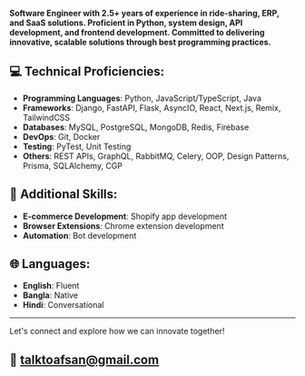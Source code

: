 
**Software Engineer with 2.5+ years of experience in ride-sharing, ERP, and SaaS solutions. Proficient in Python, system design, API development, and frontend development. Committed to delivering innovative, scalable solutions through best programming practices.**

## 💻 Technical Proficiencies:
- **Programming Languages**: Python, JavaScript/TypeScript, Java
- **Frameworks**: Django, FastAPI, Flask, AsyncIO, React, Next.js, Remix, TailwindCSS
- **Databases**: MySQL, PostgreSQL, MongoDB, Redis, Firebase
- **DevOps**: Git, Docker
- **Testing**: PyTest, Unit Testing
- **Others**: REST APIs, GraphQL, RabbitMQ, Celery, OOP, Design Patterns, Prisma, SQLAlchemy, CGP

## 🌟 Additional Skills:
- **E-commerce Development**: Shopify app development
- **Browser Extensions**: Chrome extension development
- **Automation**: Bot development

## 🌐 Languages:
- **English**: Fluent
- **Bangla**: Native
- **Hindi**: Conversational

---

Let's connect and explore how we can innovate together!

📧 talktoafsan@gmail.com
---
